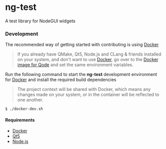 # ng-test
A test library for NodeGUI widgets

### Development
The recommended way of getting started with contributing is using [Docker](https://docker.com)

> If you already have QMake, Qt5, Node.js and CLang & friends installed on your system, and don't want to use [Docker](https://docker.com), go over to the [Docker image for Qode](https://github.com/ng-qt/qode-docker-image#environment) and set the same environment variables.

Run the following command to start the **ng-test** development environment for [Docker](https://docker.com) and install the required build dependencies
> The project context will be shared with Docker, which means any changes made on your system, or in the container will be reflected to one another.
```
$ ./docker-dev.sh
```

#### Requirements
* [Docker](https://docker.com)
* [Qt5](https://doc.qt.io/qt-5/qt5-intro.html)
* [Node.js](https://nodejs.org)

